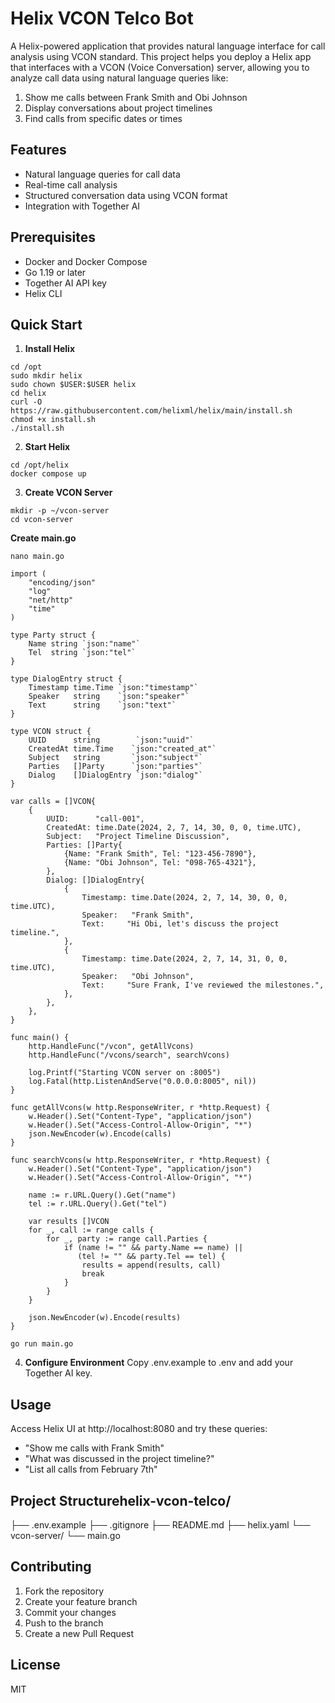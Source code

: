# Helix VCON Telco Bot

A Helix-powered application that provides natural language interface for call analysis using VCON standard.
This project helps you deploy a Helix app that interfaces with a VCON (Voice Conversation) server, allowing you to analyze call data using natural language queries like:

1. Show me calls between Frank Smith and Obi Johnson
2. Display conversations about project timelines
3. Find calls from specific dates or times

## Features
- Natural language queries for call data
- Real-time call analysis
- Structured conversation data using VCON format
- Integration with Together AI

## Prerequisites
- Docker and Docker Compose
- Go 1.19 or later
- Together AI API key
- Helix CLI

## Quick Start

1. **Install Helix**
```
cd /opt
sudo mkdir helix
sudo chown $USER:$USER helix
cd helix
curl -O https://raw.githubusercontent.com/helixml/helix/main/install.sh
chmod +x install.sh
./install.sh

```

2. **Start Helix**

```
cd /opt/helix
docker compose up
```

3. **Create VCON Server**
```
mkdir -p ~/vcon-server
cd vcon-server
```

**Create main.go**
```
nano main.go
```

```
import (
    "encoding/json"
    "log"
    "net/http"
    "time"
)

type Party struct {
    Name string `json:"name"`
    Tel  string `json:"tel"`
}

type DialogEntry struct {
    Timestamp time.Time `json:"timestamp"`
    Speaker   string    `json:"speaker"`
    Text      string    `json:"text"`
}

type VCON struct {
    UUID      string        `json:"uuid"`
    CreatedAt time.Time    `json:"created_at"`
    Subject   string       `json:"subject"`
    Parties   []Party      `json:"parties"`
    Dialog    []DialogEntry `json:"dialog"`
}

var calls = []VCON{
    {
        UUID:      "call-001",
        CreatedAt: time.Date(2024, 2, 7, 14, 30, 0, 0, time.UTC),
        Subject:   "Project Timeline Discussion",
        Parties: []Party{
            {Name: "Frank Smith", Tel: "123-456-7890"},
            {Name: "Obi Johnson", Tel: "098-765-4321"},
        },
        Dialog: []DialogEntry{
            {
                Timestamp: time.Date(2024, 2, 7, 14, 30, 0, 0, time.UTC),
                Speaker:   "Frank Smith",
                Text:     "Hi Obi, let's discuss the project timeline.",
            },
            {
                Timestamp: time.Date(2024, 2, 7, 14, 31, 0, 0, time.UTC),
                Speaker:   "Obi Johnson",
                Text:     "Sure Frank, I've reviewed the milestones.",
            },
        },
    },
}

func main() {
    http.HandleFunc("/vcon", getAllVcons)
    http.HandleFunc("/vcons/search", searchVcons)
    
    log.Printf("Starting VCON server on :8005")
    log.Fatal(http.ListenAndServe("0.0.0.0:8005", nil))
}

func getAllVcons(w http.ResponseWriter, r *http.Request) {
    w.Header().Set("Content-Type", "application/json")
    w.Header().Set("Access-Control-Allow-Origin", "*")
    json.NewEncoder(w).Encode(calls)
}

func searchVcons(w http.ResponseWriter, r *http.Request) {
    w.Header().Set("Content-Type", "application/json")
    w.Header().Set("Access-Control-Allow-Origin", "*")
    
    name := r.URL.Query().Get("name")
    tel := r.URL.Query().Get("tel")
    
    var results []VCON
    for _, call := range calls {
        for _, party := range call.Parties {
            if (name != "" && party.Name == name) || 
               (tel != "" && party.Tel == tel) {
                results = append(results, call)
                break
            }
        }
    }
    
    json.NewEncoder(w).Encode(results)
}
```
```
go run main.go
```

4. **Configure Environment**
Copy .env.example to .env and add your Together AI key.

## Usage

Access Helix UI at http://localhost:8080 and try these queries:

- "Show me calls with Frank Smith"
- "What was discussed in the project timeline?"
- "List all calls from February 7th"

## Project Structurehelix-vcon-telco/

├── .env.example
├── .gitignore
├── README.md
├── helix.yaml
└── vcon-server/
└── main.go

## Contributing
1. Fork the repository
2. Create your feature branch
3. Commit your changes
4. Push to the branch
5. Create a new Pull Request

## License
MIT
